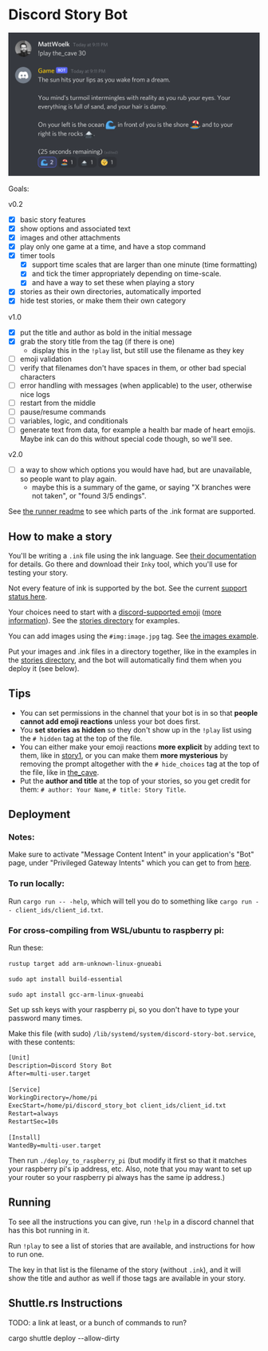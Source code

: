 # Discord Story Bot

![screenshot](screenshot.png)

Goals:

v0.2

- [x] basic story features
- [x] show options and associated text
- [x] images and other attachments
- [x] play only one game at a time, and have a stop command
- [x] timer tools
  - [x] support time scales that are larger than one minute (time formatting)
  - [x] and tick the timer appropriately depending on time-scale.
  - [x] and have a way to set these when playing a story
- [x] stories as their own directories, automatically imported
- [x] hide test stories, or make them their own category

v1.0

- [x] put the title and author as bold in the initial message
- [x] grab the story title from the tag (if there is one)
  - display this in the `!play` list, but still use the filename as they key
- [ ] emoji validation
- [ ] verify that filenames don't have spaces in them, or other bad special characters
- [ ] error handling with messages (when applicable) to the user, otherwise nice logs
- [ ] restart from the middle
- [ ] pause/resume commands
- [ ] variables, logic, and conditionals
- [ ] generate text from data, for example a health bar made of heart emojis. Maybe ink can do this without special code though, so we'll see.

v2.0

- [ ] a way to show which options you would have had, but are unavailable, so people want to play again.
  -  maybe this is a summary of the game, or saying "X branches were not taken", or "found 3/5 endings".

See [the runner readme](runner/README.md) to see which parts of the .ink format are supported.


## How to make a story

You'll be writing a `.ink` file using the ink language. See [their documentation](https://www.inklestudios.com/ink/) for details. Go there and download their `Inky` tool, which you'll use for testing your story.

Not every feature of ink is supported by the bot. See the current [support status here](runner/README.md).

Your choices need to start with a [discord-supported emoji](https://emojipedia.org/twitter/twemoji-12.1.4/) ([more information](https://emojipedia.org/discord/)). See the [stories directory](stories) for examples.

You can add images using the `#img:image.jpg` tag. See [the images example](stories/images/images.ink).

Put your images and .ink files in a directory together, like in the examples in the [stories directory](stories), and the bot will automatically find them when you deploy it (see below).


## Tips

- You can set permissions in the channel that your bot is in so that **people cannot add emoji reactions** unless your bot does first.
- You **set stories as hidden** so they don't show up in the `!play` list using the `# hidden` tag at the top of the file.
- You can either make your emoji reactions **more explicit** by adding text to them, like in [story1](stories/story1/story1.ink), or you can make them **more mysterious** by removing the prompt altogether with the `# hide_choices` tag at the top of the file, like in [the_cave](stories/the_cave/the_cave.ink).
- Put the **author and title** at the top of your stories, so you get credit for them: `# author: Your Name`, `# title: Story Title`.


## Deployment

### Notes:

Make sure to activate "Message Content Intent" in your application's "Bot" page, under "Privileged Gateway Intents" which you can get to from [here](https://discord.com/developers/applications).

### To run locally:

Run `cargo run -- -help`, which will tell you do to something like `cargo run -- client_ids/client_id.txt`.

### For cross-compiling from WSL/ubuntu to raspberry pi:

Run these:

`rustup target add arm-unknown-linux-gnueabi`

`sudo apt install build-essential`

`sudo apt install gcc-arm-linux-gnueabi`

Set up ssh keys with your raspberry pi, so you don't have to type your password many times.

Make this file (with sudo) `/lib/systemd/system/discord-story-bot.service`, with these contents:

```
[Unit]
Description=Discord Story Bot
After=multi-user.target

[Service]
WorkingDirectory=/home/pi
ExecStart=/home/pi/discord_story_bot client_ids/client_id.txt
Restart=always
RestartSec=10s

[Install]
WantedBy=multi-user.target
```

Then run `./deploy_to_raspberry_pi` (but modify it first so that it matches your raspberry pi's ip address, etc. Also, note that you may want to set up your router so your raspberry pi always has the same ip address.)


## Running

To see all the instructions you can give, run `!help` in a discord channel that has this bot running in it.

Run `!play` to see a list of stories that are available, and instructions for how to run one.

The key in that list is the filename of the story (without `.ink`), and it will show the title and author as well if those tags are available in your story.


## Shuttle.rs Instructions

TODO: a link at least, or a bunch of commands to run?

cargo shuttle deploy --allow-dirty